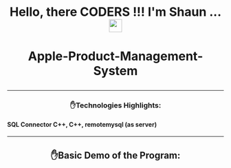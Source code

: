 # <p align="center">Hello, there CODERS !!! I'm Shaun ... <img src="https://raw.githubusercontent.com/MartinHeinz/MartinHeinz/master/wave.gif" width="30px"></p>

# <p align="center">Apple-Product-Management-System</p>

---

### <p align="center">:raised_hand:Technologies Highlights:</p>
#### SQL Connector C++, C++, remotemysql (as server)

---

## <p align="center">:raised_hand:Basic Demo of the Program:</p>
